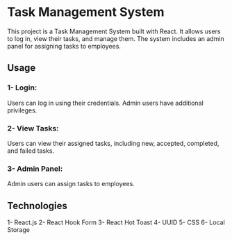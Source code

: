 # Task Management System
This project is a Task Management System built with React. It allows users to log in, view their tasks, and manage them. The system includes an admin panel for assigning tasks to employees.

## Usage
### 1- Login: 
Users can log in using their credentials. Admin users have additional privileges.

### 2- View Tasks:
Users can view their assigned tasks, including new, accepted, completed, and failed tasks.

### 3- Admin Panel:
Admin users can assign tasks to employees.

## Technologies
1- React.js
2- React Hook Form
3- React Hot Toast
4- UUID
5- CSS
6- Local Storage
